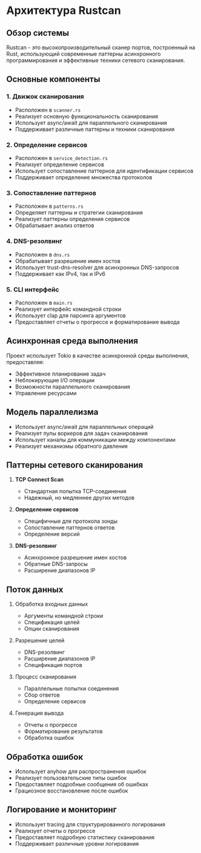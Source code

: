# Архитектура Rustcan

## Обзор системы

Rustcan - это высокопроизводительный сканер портов, построенный на Rust, использующий современные паттерны асинхронного программирования и эффективные техники сетевого сканирования.

## Основные компоненты

### 1. Движок сканирования
- Расположен в `scanner.rs`
- Реализует основную функциональность сканирования
- Использует async/await для параллельного сканирования
- Поддерживает различные паттерны и техники сканирования

### 2. Определение сервисов
- Расположен в `service_detection.rs`
- Реализует определение сервисов
- Использует сопоставление паттернов для идентификации сервисов
- Поддерживает определение множества протоколов

### 3. Сопоставление паттернов
- Расположен в `patterns.rs`
- Определяет паттерны и стратегии сканирования
- Реализует паттерны определения сервисов
- Обрабатывает анализ ответов

### 4. DNS-резолвинг
- Расположен в `dns.rs`
- Обрабатывает разрешение имен хостов
- Использует trust-dns-resolver для асинхронных DNS-запросов
- Поддерживает как IPv4, так и IPv6

### 5. CLI интерфейс
- Расположен в `main.rs`
- Реализует интерфейс командной строки
- Использует clap для парсинга аргументов
- Предоставляет отчеты о прогрессе и форматирование вывода

## Асинхронная среда выполнения

Проект использует Tokio в качестве асинхронной среды выполнения, предоставляя:
- Эффективное планирование задач
- Неблокирующие I/O операции
- Возможности параллельного сканирования
- Управление ресурсами

## Модель параллелизма

- Использует async/await для параллельных операций
- Реализует пулы воркеров для задач сканирования
- Использует каналы для коммуникации между компонентами
- Реализует механизмы обратного давления

## Паттерны сетевого сканирования

1. **TCP Connect Scan**
   - Стандартная попытка TCP-соединения
   - Надежный, но медленнее других методов

2. **Определение сервисов**
   - Специфичные для протокола зонды
   - Сопоставление паттернов ответов
   - Определение версий

3. **DNS-резолвинг**
   - Асинхронное разрешение имен хостов
   - Обратные DNS-запросы
   - Расширение диапазонов IP

## Поток данных

1. Обработка входных данных
   - Аргументы командной строки
   - Спецификация целей
   - Опции сканирования

2. Разрешение целей
   - DNS-резолвинг
   - Расширение диапазонов IP
   - Спецификация портов

3. Процесс сканирования
   - Параллельные попытки соединения
   - Сбор ответов
   - Определение сервисов

4. Генерация вывода
   - Отчеты о прогрессе
   - Форматирование результатов
   - Обработка ошибок

## Обработка ошибок

- Использует anyhow для распространения ошибок
- Реализует пользовательские типы ошибок
- Предоставляет подробные сообщения об ошибках
- Грациозное восстановление после ошибок

## Логирование и мониторинг

- Использует tracing для структурированного логирования
- Реализует отчеты о прогрессе
- Предоставляет подробную статистику сканирования
- Поддерживает различные уровни логирования 